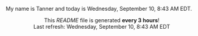 My name is Tanner and today is Wednesday, September 10, 8:43 AM EDT.

<p align="center">This <i>README</i> file is generated <b>every 3 hours</b>!</br>Last refresh: Wednesday, September 10, 8:43 AM EDT<br /></p>

